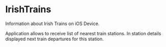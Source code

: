 IrishTrains
===========

Information about Irish Trains on iOS Device.

Application allows to receive list of nearest train stations. In station details displayed next train departures for this station.

